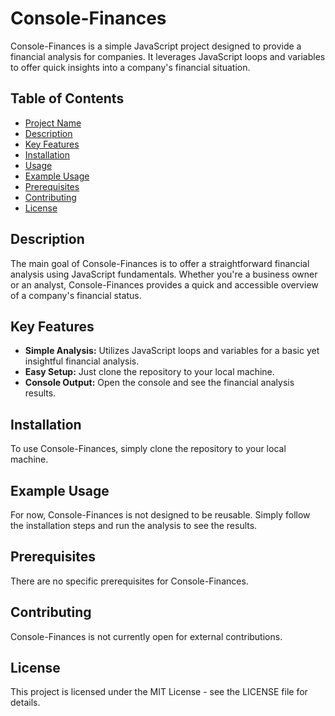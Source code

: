 # Console-Finances

Console-Finances is a simple JavaScript project designed to provide a financial analysis for companies. It leverages JavaScript loops and variables to offer quick insights into a company's financial situation.

## Table of Contents
- [Project Name](#console-finances)
- [Description](#description)
- [Key Features](#key-features)
- [Installation](#installation)
- [Usage](#usage)
- [Example Usage](#example-usage)
- [Prerequisites](#prerequisites)
- [Contributing](#contributing)
- [License](#license)

## Description

The main goal of Console-Finances is to offer a straightforward financial analysis using JavaScript fundamentals. Whether you're a business owner or an analyst, Console-Finances provides a quick and accessible overview of a company's financial status.

## Key Features

- **Simple Analysis:** Utilizes JavaScript loops and variables for a basic yet insightful financial analysis.
- **Easy Setup:** Just clone the repository to your local machine.
- **Console Output:** Open the console and see the financial analysis results.

## Installation

To use Console-Finances, simply clone the repository to your local machine.

## Example Usage

For now, Console-Finances is not designed to be reusable. Simply follow the installation steps and run the analysis to see the results.

## Prerequisites

There are no specific prerequisites for Console-Finances.

## Contributing

Console-Finances is not currently open for external contributions.

## License

This project is licensed under the MIT License - see the LICENSE file for details.
